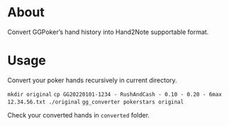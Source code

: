 # About
Convert GGPoker’s hand history into Hand2Note supportable format.

# Usage
Convert your poker hands recursively in current directory.

`mkdir original`
`cp GG20220101-1234 - RushAndCash - 0.10 - 0.20 - 6max 12.34.56.txt ./original`
`gg_converter pokerstars original`

Check your converted hands in `converted` folder.